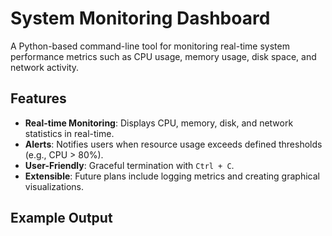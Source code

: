 # System Monitoring Dashboard

A Python-based command-line tool for monitoring real-time system performance metrics such as CPU usage, memory usage, disk space, and network activity.

## Features
- **Real-time Monitoring**: Displays CPU, memory, disk, and network statistics in real-time.
- **Alerts**: Notifies users when resource usage exceeds defined thresholds (e.g., CPU > 80%).
- **User-Friendly**: Graceful termination with `Ctrl + C`.
- **Extensible**: Future plans include logging metrics and creating graphical visualizations.

## Example Output
